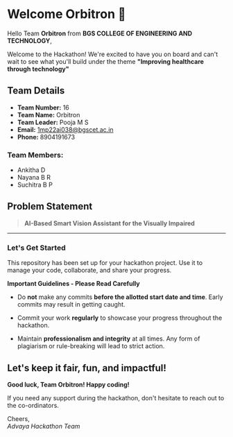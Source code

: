 # Welcome Orbitron 👋

Hello Team **Orbitron** from **BGS COLLEGE OF ENGINEERING AND TECHNOLOGY**,

Welcome to the Hackathon! We're excited to have you on board and can't wait to see what you'll build under the theme **"Improving healthcare through technology"** 

## Team Details

- **Team Number:** 16  
- **Team Name:** Orbitron
- **Team Leader:** Pooja M S  
- **Email:** 1mp22ai038@bgscet.ac.in  
- **Phone:** 8904191673  

### Team Members:
- Ankitha D 
- Nayana B R 
- Suchitra B P 

## Problem Statement

> **AI-Based Smart Vision Assistant for the Visually Impaired**

---

### Let's Get Started 

This repository has been set up for your hackathon project. Use it to manage your code, collaborate, and share your progress.

**Important Guidelines - Please Read Carefully**

- Do **not** make any commits **before the allotted start date and time**. Early commits may result in getting caught.
- Commit your work **regularly** to showcase your progress throughout the hackathon.

- Maintain **professionalism and integrity** at all times. Any form of plagiarism or rule-breaking will lead to strict action.

Let's keep it fair, fun, and impactful! 
---

**Good luck, Team Orbitron! Happy coding!**

If you need any support during the hackathon, don't hesitate to reach out to the co-ordinators.

Cheers,  
_Advaya Hackathon Team_
